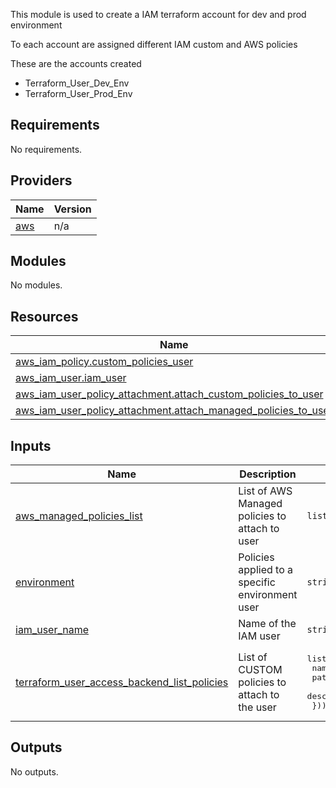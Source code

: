 <!-- BEGIN_TF_DOCS -->
This module is used to create a IAM terraform account for dev and prod environment

To each account are assigned different IAM custom and AWS policies

These are the accounts created

- Terraform\_User\_Dev\_Env
- Terraform\_User\_Prod\_Env

## Requirements

No requirements.

## Providers

| Name | Version |
|------|---------|
| <a name="provider_aws"></a> [aws](#provider\_aws) | n/a |

## Modules

No modules.

## Resources

| Name | Type |
|------|------|
| [aws_iam_policy.custom_policies_user](https://registry.terraform.io/providers/hashicorp/aws/latest/docs/resources/iam_policy) | resource |
| [aws_iam_user.iam_user](https://registry.terraform.io/providers/hashicorp/aws/latest/docs/resources/iam_user) | resource |
| [aws_iam_user_policy_attachment.attach_custom_policies_to_user](https://registry.terraform.io/providers/hashicorp/aws/latest/docs/resources/iam_user_policy_attachment) | resource |
| [aws_iam_user_policy_attachment.attach_managed_policies_to_user](https://registry.terraform.io/providers/hashicorp/aws/latest/docs/resources/iam_user_policy_attachment) | resource |

## Inputs

| Name | Description | Type | Default | Required |
|------|-------------|------|---------|:--------:|
| <a name="input_aws_managed_policies_list"></a> [aws\_managed\_policies\_list](#input\_aws\_managed\_policies\_list) | List of AWS Managed policies to attach to user | `list(string)` | n/a | yes |
| <a name="input_environment"></a> [environment](#input\_environment) | Policies applied to a specific environment user | `string` | n/a | yes |
| <a name="input_iam_user_name"></a> [iam\_user\_name](#input\_iam\_user\_name) | Name of the IAM user | `string` | n/a | yes |
| <a name="input_terraform_user_access_backend_list_policies"></a> [terraform\_user\_access\_backend\_list\_policies](#input\_terraform\_user\_access\_backend\_list\_policies) | List of CUSTOM policies to attach to the user | <pre>list(object({<br>    name        = string<br>    path        = string<br>    description = string<br>  }))</pre> | n/a | yes |

## Outputs

No outputs.
<!-- END_TF_DOCS -->
